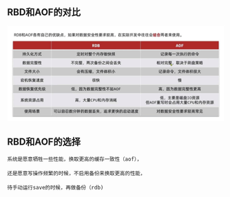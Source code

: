 RBD和AOF的对比
---

![img_7.png](img_7.png)

RBD和AOF的选择
---

    系统是愿意牺牲一些性能，换取更高的缓存一致性（aof），

    还是愿意写操作频繁的时候，不启用备份来换取更高的性能，

    待手动运行save的时候，再做备份（rdb)